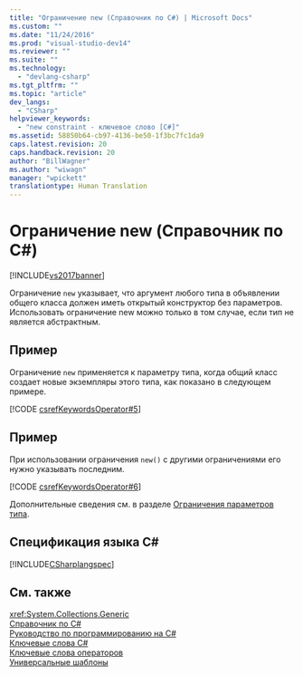 ```yaml
---
title: "Ограничение new (Справочник по C#) | Microsoft Docs"
ms.custom: ""
ms.date: "11/24/2016"
ms.prod: "visual-studio-dev14"
ms.reviewer: ""
ms.suite: ""
ms.technology: 
  - "devlang-csharp"
ms.tgt_pltfrm: ""
ms.topic: "article"
dev_langs: 
  - "CSharp"
helpviewer_keywords: 
  - "new constraint - ключевое слово [C#]"
ms.assetid: 58850b64-cb97-4136-be50-1f3bc7fc1da9
caps.latest.revision: 20
caps.handback.revision: 20
author: "BillWagner"
ms.author: "wiwagn"
manager: "wpickett"
translationtype: Human Translation
---
```

# Ограничение new (Справочник по C#)
[!INCLUDE[vs2017banner](../../../csharp/includes/vs2017banner.md)]

Ограничение `new` указывает, что аргумент любого типа в объявлении общего класса должен иметь открытый конструктор без параметров.  Использовать ограничение new можно только в том случае, если тип не является абстрактным.  
  
## Пример  
 Ограничение `new` применяется к параметру типа, когда общий класс создает новые экземпляры этого типа, как показано в следующем примере.  
  
 [!CODE [csrefKeywordsOperator#5](../CodeSnippet/VS_Snippets_VBCSharp/csrefKeywordsOperator#5)]  
  
## Пример  
 При использовании ограничения `new()` с другими ограничениями его нужно указывать последним.  
  
 [!CODE [csrefKeywordsOperator#6](../CodeSnippet/VS_Snippets_VBCSharp/csrefKeywordsOperator#6)]  
  
 Дополнительные сведения см. в разделе [Ограничения параметров типа](../../../csharp/programming-guide/generics/constraints-on-type-parameters.md).  
  
## Спецификация языка C\#  
 [!INCLUDE[CSharplangspec](../../../csharp/language-reference/keywords/includes/csharplangspec_md.md)]  
  
## См. также  
 <xref:System.Collections.Generic>   
 [Справочник по C\#](../../../csharp/language-reference/index.md)   
 [Руководство по программированию на C\#](../../../csharp/programming-guide/index.md)   
 [Ключевые слова C\#](../../../csharp/language-reference/keywords/index.md)   
 [Ключевые слова операторов](../../../csharp/language-reference/keywords/operator-keywords.md)   
 [Универсальные шаблоны](../../../csharp/programming-guide/generics/index.md)